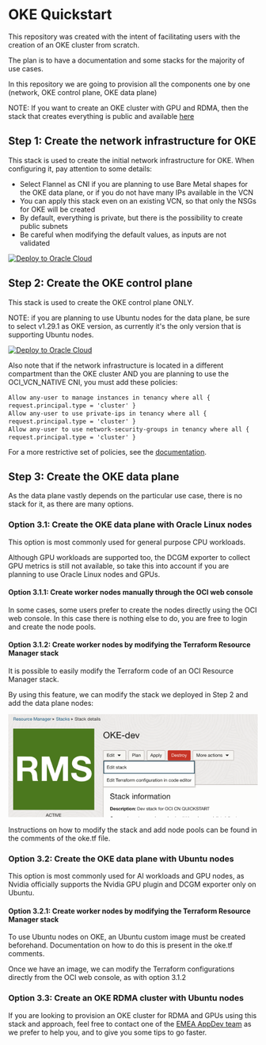 # OKE Quickstart

This repository was created with the intent of facilitating users with the creation of an OKE cluster from scratch.

The plan is to have a documentation and some stacks for the majority of use cases.

In this repository we are going to provision all the components one by one (network, OKE control plane, OKE data plane)

NOTE: If you want to create an OKE cluster with GPU and RDMA, then the stack that creates everything is public and available [here](https://github.com/oracle-quickstart/oci-hpc-oke)

## Step 1: Create the network infrastructure for OKE

This stack is used to create the initial network infrastructure for OKE. When configuring it, pay attention to some details:
* Select Flannel as CNI if you are planning to use Bare Metal shapes for the OKE data plane, or if you do not have many IPs available in the VCN
* You can apply this stack even on an existing VCN, so that only the NSGs for OKE will be created
* By default, everything is private, but there is the possibility to create public subnets
* Be careful when modifying the default values, as inputs are not validated

[![Deploy to Oracle Cloud](https://oci-resourcemanager-plugin.plugins.oci.oraclecloud.com/latest/deploy-to-oracle-cloud.svg)](https://cloud.oracle.com/resourcemanager/stacks/create?zipUrl=https://github.com/alcampag/oci-cn-quickstart/releases/download/v1.0.7/infra.zip)

## Step 2: Create the OKE control plane

This stack is used to create the OKE control plane ONLY.

NOTE: if you are planning to use Ubuntu nodes for the data plane, be sure to select v1.29.1 as OKE version, as currently it's the only version that is supporting Ubuntu nodes.

[![Deploy to Oracle Cloud](https://oci-resourcemanager-plugin.plugins.oci.oraclecloud.com/latest/deploy-to-oracle-cloud.svg)](https://cloud.oracle.com/resourcemanager/stacks/create?zipUrl=https://github.com/alcampag/oci-cn-quickstart/releases/download/v1.0.7/oke.zip)

Also note that if the network infrastructure is located in a different compartment than the OKE cluster AND you are planning to use the OCI_VCN_NATIVE CNI,
you must add these policies:

```ignorelang
Allow any-user to manage instances in tenancy where all { request.principal.type = 'cluster' }
Allow any-user to use private-ips in tenancy where all { request.principal.type = 'cluster' }
Allow any-user to use network-security-groups in tenancy where all { request.principal.type = 'cluster' }
```
For a more restrictive set of policies, see the [documentation](https://docs.oracle.com/en-us/iaas/Content/ContEng/Concepts/contengpodnetworking_topic-OCI_CNI_plugin.htm).

## Step 3: Create the OKE data plane

As the data plane vastly depends on the particular use case, there is no stack for it, as there are many options.

### Option 3.1: Create the OKE data plane with Oracle Linux nodes

This option is most commonly used for general purpose CPU workloads.

Although GPU workloads are supported too, the DCGM exporter to collect GPU metrics is still not available, so take this into account if you are planning to use Oracle Linux nodes and GPUs.

#### Option 3.1.1: Create worker nodes manually through the OCI web console

In some cases, some users prefer to create the nodes directly using the OCI web console. In this case there is nothing else to do, you are free to login and create the node pools.

#### Option 3.1.2: Create worker nodes by modifying the Terraform Resource Manager stack

It is possible to easily modify the Terraform code of an OCI Resource Manager stack.

By using this feature, we can modify the stack we deployed in Step 2 and add the data plane nodes:

![Edit Terraform configurations](images/edit_oci_stack.png)

Instructions on how to modify the stack and add node pools can be found in the comments of the oke.tf file.

### Option 3.2: Create the OKE data plane with Ubuntu nodes

This option is most commonly used for AI workloads and GPU nodes, as Nvidia officially supports the Nvidia GPU plugin and DCGM exporter only on Ubuntu.

#### Option 3.2.1: Create worker nodes by modifying the Terraform Resource Manager stack

To use Ubuntu nodes on OKE, an Ubuntu custom image must be created beforehand. Documentation on how to do this is present in the oke.tf comments.

Once we have an image, we can modify the Terraform configurations directly from the OCI web console, as with option 3.1.2

### Option 3.3: Create an OKE RDMA cluster with Ubuntu nodes

If you are looking to provision an OKE cluster for RDMA and GPUs using this stack and approach, feel free to contact one of the [EMEA AppDev team](https://github.com/oracle-devrel/technology-engineering/tree/main/app-dev) as we prefer to help you, and to give you some tips to go faster.

